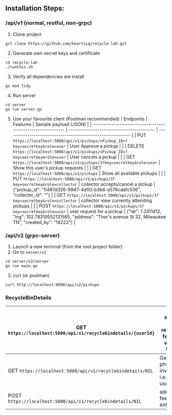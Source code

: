 ## Installation Steps:
### /api/v1 (normal, restful, non-grpc)
1. Clone project

```shell
git clone https://github.com/heartziq/recycle-lah.git
```

2. Generate own secret keys and certificate
```shell
cd recycle-lah
./runthis.sh
```

3. Verify all dependencies are install
```shell
go mod tidy
```

4. Run server
```shell
cd server
go run server.go
```
5. Use your favourite client (Postman recommended)
| Endpoints                                                    | Features                                   | Sample payload (JSON)                                        |
| ------------------------------------------------------------ | ------------------------------------------ | ------------------------------------------------------------ |
| PUT ```https://localhost:5000/api/v1/pickups/<Pickup_ID>?key=secretkey&role=user``` | User Approve a pickup                      |                                                              |
| DELETE ```https://localhost:5000/api/v1/pickups/<Pickup_ID>?key=secretkey&role=user``` | User cancels a pickup                      |                                                              |
| GET ```https://localhost:5000/api/v1/pickups/3?key=secretkey&role=user``` | Show this user's pickup requests           |                                                              |
| GET ```https://localhost:5000/api/v1/pickups```              | Show all available pickups                 |                                                              |
| PUT ```https://localhost:5000/api/v1/pickups/3?key=secretkey&role=collector``` | collector accepts/cancel a pickup          | {"pickup_id": "0487d326-9947-4d00-b3b6-a576cdafc506", "collector_id": ""} |
| GET ```https://localhost:5000/api/v1/pickups/3?key=secretkey&role=collector``` | collector view currently attending pickups |                                                              |
| POST ```https://localhost:5000/api/v1/pickups/3?key=secretkey&role=user``` | user request for a pickup                  | {"lat": 1.2411412, "lng": 102.78319552131565, "address": "Thor's avenue St 32, Milwaukee TN", "created_by": "14222"} |



### /api/v2 (grpc-server)
1. Launch a new terminal (from the root project folder)
2. Go to ```server/v2```
```shell
cd server/v2/server
go run main.go
```
3. curl (or postman)
```shell
curl http://localhost:8090/api/v2/pickups
```

### RecycleBinDetails

| GET ``` https://localhost:5000/api/v1/recyclebindetails/{userId}``` | Get specific user recyclebin feedback via their UserID |
| ------------------------------------------------------------ | ------------------------------------------------------ |
| GET ```https://localhost:5000/api/v1/recyclebindetails/NIL``` | Get all physical bin inventory i.e. where userId='NIL' |
| POST ```https://localhost:5000/api/v1/recyclebindetails/NIL``` | add user feedback entry to DB                          |
